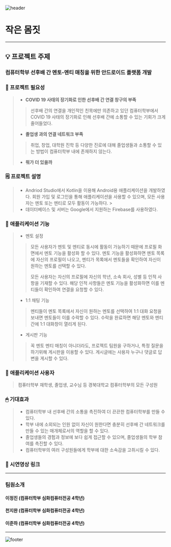 ![header](https://capsule-render.vercel.app/api?type=soft&color=F7F3E9&height=120&text=KNU_SW_Hackathon&&animation=fadeIn&&fontSize=40)

# 작은 몸짓
------------
## 💡 프로젝트 주제
### **컴퓨터학부 선후배 간 멘토-멘티 매칭을 위한 안드로이드 플랫폼 개발**
   
   
### 📌 프로젝트 필요성
> + **COVID 19 사태의 장기화로 인한 선후배 간 연결 창구의 부족**
>> 선후배 간의 연결을 개인적인 친목에만 의존하고 있던 컴퓨터학부에서 COVID 19 사태의 장기화로 인해 선후배 간에 소통할 수 있는 기회가 크게 줄어들었다. 
>
> + **졸업생 과의 연결 네트워크 부족**
>> 취업, 창업, 대학원 진학 등 다양한 진로에 대해 졸업생들과 소통할 수 있는 방법이 컴퓨터학부 내에 존재하지 않는다.
>
> + **뭐가 더 있을까**


### 🗒 프로젝트 설명
> + Andriod Studio에서 Kotlin을 이용해 Android용 애플리케이션을 개발하였다. 회원 가입 및 로그인을 통해 애플리케이션을 사용할 수 있으며, 모든 사용자는 멘토 또는 멘티로 모두 활동이 가능하다. >    
> + 데이터베이스 및 서버는 Google에서 지원하는 Firebase를 사용하였다.

### 📖 애플리케이션 기능
> + 멘토 설정
>> 모든 사용자가 멘토 및 멘티로 동시에 활동이 가능하기 때문에 프로필 화면에서 멘토 기능을 활성화 할 수 있다. 멘토 기능을 활성화하면 멘토 목록에 자신의 프로필이 나오고, 멘티가 목록에서 멘토들을 확인하여 자신이 원하는 멘토를 선택할 수 있다.     
>>      
>> 모든 사용자는 자신의 프로필에 자신의 학년, 소속 회사, 성별 등 인적 사항을 기재할 수 있다. 해당 인적 사항들은 멘토 기능을 활성화하면 이를 멘티들이 확인하여 연결을 요청할 수 있다.    
>
> + 1:1 채팅 기능
>> 멘티들이 멘토 목록에서 자신이 원하는 멘토를 선택하여 1:1 대화 요청을 보내면 멘토들이 이를 수락할 수 있다. 수락을 완료하면 해당 멘토와 멘티 간에 1:1 대화창이 열리게 된다.    
>
> + 게시판 기능
>> 꼭 멘토 멘티 매칭이 아니더라도, 프로젝트 팀원을 구하거나, 특정 질문을 하기위해 게시판을 이용할 수 있다. 게시글에는 사용자 누구나 댓글로 답변을 게시할 수 있다.


### 💊 애플리케이션 사용자
> 컴퓨터학부 재학생, 졸업생, 교수님 등 경북대학교 컴퓨터학부의 모든 구성원

### 🖱 기대효과
> + 컴퓨터학부 내 선후배 간의 소통을 촉진하여 더 끈끈한 컴퓨터학부를 만들 수 있다.    
> + 학부 내에 소외되는 인원 없이 자신이 원한다면 충분히 선후배 간 네트워크를 만들 수 있는 매개체로서의 역할을 할 수 있다.    
> + 졸업생들의 경험과 정보에 보다 쉽게 접근할 수 있으며, 졸업생들의 학부 참여를 촉진할 수 있다.     
> + 컴퓨터학부의 여러 구성원들에게 학부에 대한 소속감을 고취시킬 수 있다.


### 🎥 시연영상 링크

------------
### 팀원소개
#### 이정진 (컴퓨터학부 심화컴퓨터전공 4학년)   
#### 천지완 (컴퓨터학부 심화컴퓨터전공 4학년)   
#### 이준하 (컴퓨터학부 심화컴퓨터전공 4학년)   
------------
      
      

![footer](https://capsule-render.vercel.app/api?type=soft&color=F7F3E9&height=80&text=Thank_You&&animation=fadeIn&&fontSize=40)

